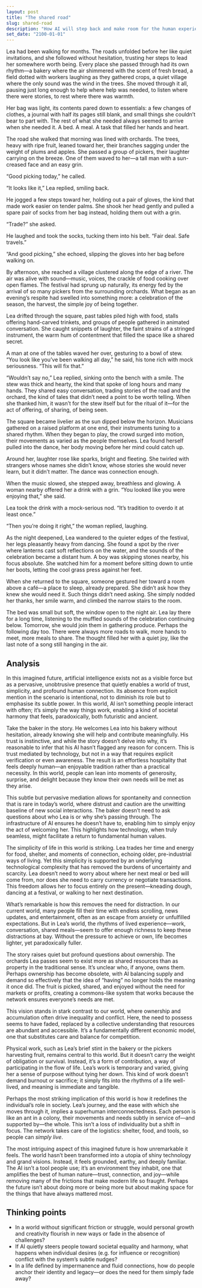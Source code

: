 ```yaml
---
layout: post
title: "The shared road"
slug: shared-road
description: "How AI will step back and make room for the human experience."
set_date: "2100-01-01"
---
```


Lea had been walking for months. The roads unfolded before her like quiet invitations, and she followed without hesitation, trusting her steps to lead her somewhere worth being. Every place she passed through had its own rhythm—a bakery where the air shimmered with the scent of fresh bread, a field dotted with workers laughing as they gathered crops, a quiet village where the only sound was the wind in the trees. She moved through it all, pausing just long enough to help where help was needed, to listen where there were stories, to rest where there was warmth.

Her bag was light, its contents pared down to essentials: a few changes of clothes, a journal with half its pages still blank, and small things she couldn’t bear to part with. The rest of what she needed always seemed to arrive when she needed it. A bed. A meal. A task that filled her hands and heart.

The road she walked that morning was lined with orchards. The trees, heavy with ripe fruit, leaned toward her, their branches sagging under the weight of plums and apples. She passed a group of pickers, their laughter carrying on the breeze. One of them waved to her—a tall man with a sun-creased face and an easy grin.

“Good picking today,” he called.

“It looks like it,” Lea replied, smiling back.

He jogged a few steps toward her, holding out a pair of gloves, the kind that made work easier on tender palms. She shook her head gently and pulled a spare pair of socks from her bag instead, holding them out with a grin.

“Trade?” she asked.

He laughed and took the socks, tucking them into his belt. “Fair deal. Safe travels.”

“And good picking,” she echoed, slipping the gloves into her bag before walking on.

By afternoon, she reached a village clustered along the edge of a river. The air was alive with sound—music, voices, the crackle of food cooking over open flames. The festival had sprung up naturally, its energy fed by the arrival of so many pickers from the surrounding orchards. What began as an evening’s respite had swelled into something more: a celebration of the season, the harvest, the simple joy of being together.

Lea drifted through the square, past tables piled high with food, stalls offering hand-carved trinkets, and groups of people gathered in animated conversation. She caught snippets of laughter, the faint strains of a stringed instrument, the warm hum of contentment that filled the space like a shared secret.

A man at one of the tables waved her over, gesturing to a bowl of stew. “You look like you’ve been walking all day,” he said, his tone rich with mock seriousness. “This will fix that.”

“Wouldn’t say no,” Lea replied, sinking onto the bench with a smile. The stew was thick and hearty, the kind that spoke of long hours and many hands. They shared easy conversation, trading stories of the road and the orchard, the kind of tales that didn’t need a point to be worth telling. When she thanked him, it wasn’t for the stew itself but for the ritual of it—for the act of offering, of sharing, of being seen.

The square became livelier as the sun dipped below the horizon. Musicians gathered on a raised platform at one end, their instruments tuning to a shared rhythm. When they began to play, the crowd surged into motion, their movements as varied as the people themselves. Lea found herself pulled into the dance, her body moving before her mind could catch up.

Around her, laughter rose like sparks, bright and fleeting. She twirled with strangers whose names she didn’t know, whose stories she would never learn, but it didn’t matter. The dance was connection enough.

When the music slowed, she stepped away, breathless and glowing. A woman nearby offered her a drink with a grin. “You looked like you were enjoying that,” she said.

Lea took the drink with a mock-serious nod. “It’s tradition to overdo it at least once.”

“Then you’re doing it right,” the woman replied, laughing.

As the night deepened, Lea wandered to the quieter edges of the festival, her legs pleasantly heavy from dancing. She found a spot by the river where lanterns cast soft reflections on the water, and the sounds of the celebration became a distant hum. A boy was skipping stones nearby, his focus absolute. She watched him for a moment before sitting down to untie her boots, letting the cool grass press against her feet.

When she returned to the square, someone gestured her toward a room above a café—a place to sleep, already prepared. She didn’t ask how they knew she would need it. Such things didn’t need asking. She simply nodded her thanks, her smile warm, and climbed the narrow stairs to the room.

The bed was small but soft, the window open to the night air. Lea lay there for a long time, listening to the muffled sounds of the celebration continuing below. Tomorrow, she would join them in gathering produce. Perhaps the following day too. There were always more roads to walk, more hands to meet, more meals to share. The thought filled her with a quiet joy, like the last note of a song still hanging in the air.

## Analysis

In this imagined future, artificial intelligence exists not as a visible force but as a pervasive, unobtrusive presence that quietly enables a world of trust, simplicity, and profound human connection. Its absence from explicit mention in the scenario is intentional, not to diminish its role but to emphasise its subtle power. In this world, AI isn’t something people interact with often; it’s simply the way things work, enabling a kind of societal harmony that feels, paradoxically, both futuristic and ancient.

Take the baker in the story. He welcomes Lea into his bakery without hesitation, already knowing she will help and contribute meaningfully. His trust is instinctive, and while the story doesn’t delve into why, it’s reasonable to infer that his AI hasn’t flagged any reason for concern. This is trust mediated by technology, but not in a way that requires explicit verification or even awareness. The result is an effortless hospitality that feels deeply human—an enjoyable tradition rather than a practical necessity. In this world, people can lean into moments of generosity, surprise, and delight because they know their own needs will be met as they arise.

This subtle but pervasive mediation allows for spontaneity and connection that is rare in today’s world, where distrust and caution are the unwitting baseline of new social interactions. The baker doesn’t need to ask questions about who Lea is or why she’s passing through. The infrastructure of AI ensures he doesn’t have to, enabling him to simply enjoy the act of welcoming her. This highlights how technology, when truly seamless, might facilitate a return to fundamental human values.

The simplicity of life in this world is striking. Lea trades her time and energy for food, shelter, and moments of connection, echoing older, pre-industrial ways of living. Yet this simplicity is supported by an underlying technological complexity that has removed the burdens of uncertainty and scarcity. Lea doesn’t need to worry about where her next meal or bed will come from, nor does she need to carry currency or negotiate transactions. This freedom allows her to focus entirely on the present—kneading dough, dancing at a festival, or walking to her next destination.

What’s remarkable is how this removes the need for distraction. In our current world, many people fill their time with endless scrolling, news updates, and entertainment, often as an escape from anxiety or unfulfilled expectations. But in Lea’s world, the rhythms of lived experience—work, conversation, shared meals—seem to offer enough richness to keep these distractions at bay. Without the pressure to achieve or own, life becomes lighter, yet paradoxically fuller.

The story raises quiet but profound questions about ownership. The orchards Lea passes seem to exist more as shared resources than as property in the traditional sense. It’s unclear who, if anyone, owns them. Perhaps ownership has become obsolete, with AI balancing supply and demand so effectively that the idea of “having” no longer holds the meaning it once did. The fruit is picked, shared, and enjoyed without the need for markets or profits, creating a commons-like system that works because the network ensures everyone’s needs are met.

This vision stands in stark contrast to our world, where ownership and accumulation often drive inequality and conflict. Here, the need to possess seems to have faded, replaced by a collective understanding that resources are abundant and accessible. It’s a fundamentally different economic model, one that substitutes care and balance for competition.

Physical work, such as Lea’s brief stint in the bakery or the pickers harvesting fruit, remains central to this world. But it doesn’t carry the weight of obligation or survival. Instead, it’s a form of contribution, a way of participating in the flow of life. Lea’s work is temporary and varied, giving her a sense of purpose without tying her down. This kind of work doesn’t demand burnout or sacrifice; it simply fits into the rhythms of a life well-lived, and meaning is immediate and tangible.

Perhaps the most striking implication of this world is how it redefines the individual’s role in society. Lea’s journey, and the ease with which she moves through it, implies a superhuman interconnectedness. Each person is like an ant in a colony, their movements and needs subtly in service of—and supported by—the whole. This isn’t a loss of individuality but a shift in focus. The network takes care of the logistics: shelter, food, and tools, so people can *simply live*.

The most intriguing aspect of this imagined future is how unremarkable it feels. The world hasn’t been transformed into a utopia of shiny technology and grand visions. Instead, it feels grounded, earthy, and deeply familiar. The AI isn’t a tool people use; it’s an environment they inhabit, one that amplifies the best of human nature—trust, connection, and joy—while removing many of the frictions that make modern life so fraught. Perhaps the future isn’t about doing more or being more but about making space for the things that have always mattered most.

## Thinking points

* In a world without significant friction or struggle, would personal growth and creativity flourish in new ways or fade in the absence of challenges?
* If AI quietly steers people toward societal equality and harmony, what happens when individual desires (e.g. for influence or recognition) conflict with the system’s subtle nudges?
* In a life defined by impermanence and fluid connections, how do people anchor their identity and legacy—or does the need for them simply fade away?